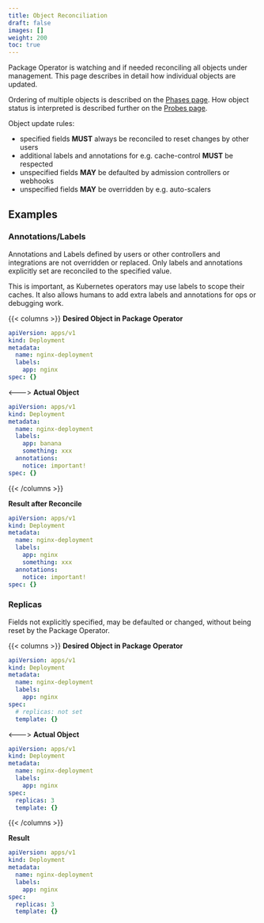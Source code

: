 ```yaml
---
title: Object Reconciliation
draft: false
images: []
weight: 200
toc: true
---
```


Package Operator is watching and if needed reconciling all objects under management.
This page describes in detail how individual objects are updated.

Ordering of multiple objects is described on the [Phases page](/docs/concepts/phases).
How object status is interpreted is described further on the [Probes page](/docs/concepts/probes).

Object update rules:
- specified fields **MUST** always be reconciled to reset changes by other users
- additional labels and annotations for e.g. cache-control **MUST** be respected
- unspecified fields **MAY** be defaulted by admission controllers or webhooks
- unspecified fields **MAY** be overridden by e.g. auto-scalers

## Examples

### Annotations/Labels

Annotations and Labels defined by users or other controllers and integrations are not overridden or replaced. Only labels and annotations explicitly set are reconciled to the specified value.

This is important, as Kubernetes operators may use labels to scope their caches.
It also allows humans to add extra labels and annotations for ops or debugging work.

{{< columns >}}
**Desired Object in Package Operator**

```yaml
apiVersion: apps/v1
kind: Deployment
metadata:
  name: nginx-deployment
  labels:
    app: nginx
spec: {}
```
<--->
**Actual Object**

```yaml
apiVersion: apps/v1
kind: Deployment
metadata:
  name: nginx-deployment
  labels:
    app: banana
    something: xxx
  annotations:
    notice: important!
spec: {}
```
{{< /columns >}}

**Result after Reconcile**

```yaml
apiVersion: apps/v1
kind: Deployment
metadata:
  name: nginx-deployment
  labels:
    app: nginx
    something: xxx
  annotations:
    notice: important!
spec: {}
```

### Replicas

Fields not explicitly specified, may be defaulted or changed, without being reset by the Package Operator.

{{< columns >}}
**Desired Object in Package Operator**

```yaml
apiVersion: apps/v1
kind: Deployment
metadata:
  name: nginx-deployment
  labels:
    app: nginx
spec:
  # replicas: not set
  template: {}
```
<--->
**Actual Object**

```yaml
apiVersion: apps/v1
kind: Deployment
metadata:
  name: nginx-deployment
  labels:
    app: nginx
spec:
  replicas: 3
  template: {}
```
{{< /columns >}}

**Result**

```yaml
apiVersion: apps/v1
kind: Deployment
metadata:
  name: nginx-deployment
  labels:
    app: nginx
spec:
  replicas: 3
  template: {}
```
